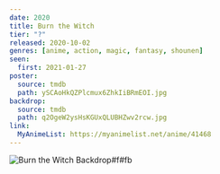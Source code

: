 ```yaml
---
date: 2020
title: Burn the Witch
tier: "?"
released: 2020-10-02
genres: [anime, action, magic, fantasy, shounen]
seen:
  first: 2021-01-27
poster:
  source: tmdb
  path: ySCAoHkQZPlcmux6ZhkIiBRmEOI.jpg
backdrop:
  source: tmdb
  path: q2OgeW2ysHsKGUxQLUBHZwv2rcw.jpg
link:
  MyAnimeList: https://myanimelist.net/anime/41468
---
```


![Burn the Witch Backdrop#f#fb](https://image.tmdb.org/t/p/w1280/bH8uop5QkOoooDDRf3axSmtpsyw.jpg "Source: TMDB")
